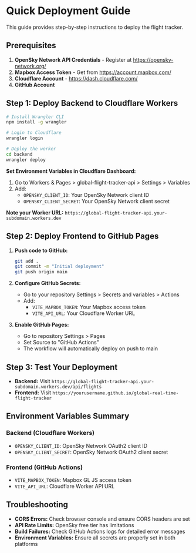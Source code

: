 # Quick Deployment Guide

This guide provides step-by-step instructions to deploy the flight tracker.

## Prerequisites

1. **OpenSky Network API Credentials** - Register at https://opensky-network.org/
2. **Mapbox Access Token** - Get from https://account.mapbox.com/
3. **Cloudflare Account** - https://dash.cloudflare.com/
4. **GitHub Account**

## Step 1: Deploy Backend to Cloudflare Workers

```bash
# Install Wrangler CLI
npm install -g wrangler

# Login to Cloudflare
wrangler login

# Deploy the worker
cd backend
wrangler deploy
```

**Set Environment Variables in Cloudflare Dashboard:**
1. Go to Workers & Pages > global-flight-tracker-api > Settings > Variables
2. Add:
   - `OPENSKY_CLIENT_ID`: Your OpenSky Network client ID
   - `OPENSKY_CLIENT_SECRET`: Your OpenSky Network client secret

**Note your Worker URL:** `https://global-flight-tracker-api.your-subdomain.workers.dev`

## Step 2: Deploy Frontend to GitHub Pages

1. **Push code to GitHub:**
   ```bash
   git add .
   git commit -m "Initial deployment"
   git push origin main
   ```

2. **Configure GitHub Secrets:**
   - Go to your repository Settings > Secrets and variables > Actions
   - Add:
     - `VITE_MAPBOX_TOKEN`: Your Mapbox access token
     - `VITE_API_URL`: Your Cloudflare Worker URL

3. **Enable GitHub Pages:**
   - Go to repository Settings > Pages
   - Set Source to "GitHub Actions"
   - The workflow will automatically deploy on push to main

## Step 3: Test Your Deployment

- **Backend:** Visit `https://global-flight-tracker-api.your-subdomain.workers.dev/api/flights`
- **Frontend:** Visit `https://yourusername.github.io/global-real-time-flight-tracker`

## Environment Variables Summary

### Backend (Cloudflare Workers)
- `OPENSKY_CLIENT_ID`: OpenSky Network OAuth2 client ID
- `OPENSKY_CLIENT_SECRET`: OpenSky Network OAuth2 client secret

### Frontend (GitHub Actions)
- `VITE_MAPBOX_TOKEN`: Mapbox GL JS access token
- `VITE_API_URL`: Cloudflare Worker API URL

## Troubleshooting

- **CORS Errors:** Check browser console and ensure CORS headers are set
- **API Rate Limits:** OpenSky free tier has limitations
- **Build Failures:** Check GitHub Actions logs for detailed error messages
- **Environment Variables:** Ensure all secrets are properly set in both platforms
